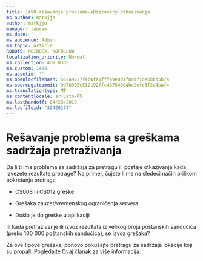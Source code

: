 ```yaml
---
title: 1490-rešavanje problema-eDiscovery-otkazivanja
ms.author: markjjo
author: markjjo
manager: lauraw
ms.date: ''
ms.audience: Admin
ms.topic: article
ROBOTS: NOINDEX, NOFOLLOW
localization_priority: Normal
ms.collection: Adm_O365
ms.custom: 1490
ms.assetid: ''
ms.openlocfilehash: 562a9727f4b6fa1fff49e8d1f8ddf1de6bbd5b7a
ms.sourcegitcommit: 9d78905c512192ffc4675468abd2efc5f2e4baf4
ms.translationtype: MT
ms.contentlocale: sr-Latn-RS
ms.lasthandoff: 04/23/2019
ms.locfileid: "32420174"
---
```

# <a name="troubleshoot-content-search-errors"></a>Rešavanje problema sa greškama sadržaja pretraživanja

Da li ti ima problema sa sadržaja za pretragu ili postaje otkazivanja kada izvezete rezultate pretrage?
Na primer, čujete li me na sledeći način prilikom pokretanja pretrage

- CS008 ili CS012 greške

- Grešaka zauzet/vremenskog ograničenja servera

- Došlo je do greške u aplikaciji

Ili kada pretraživanje ili izvoz rezultata iz velikog broja poštanskih sandučića (preko 100 000 poštanskih sandučića), se izvoz grešaka?

Za ove tipove grešaka, ponovo pokušajte pretragu za sadržaja lokacije koji su propali. Pogledajte [Ovaj članak](https://docs.microsoft.com/office365/securitycompliance/retry-failed-content-search) za više informacija.
